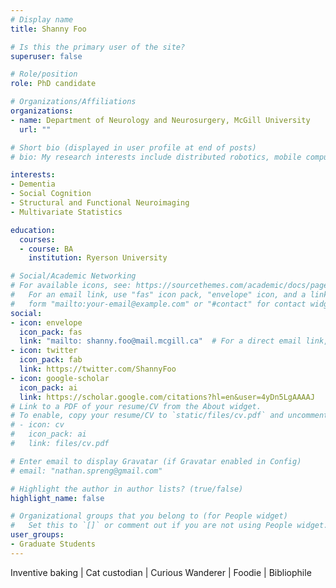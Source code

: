 ```yaml
---
# Display name
title: Shanny Foo

# Is this the primary user of the site?
superuser: false

# Role/position
role: PhD candidate

# Organizations/Affiliations
organizations:
- name: Department of Neurology and Neurosurgery, McGill University
  url: ""

# Short bio (displayed in user profile at end of posts)
# bio: My research interests include distributed robotics, mobile computing and programmable matter.

interests:
- Dementia
- Social Cognition
- Structural and Functional Neuroimaging
- Multivariate Statistics

education:
  courses:
  - course: BA
    institution: Ryerson University

# Social/Academic Networking
# For available icons, see: https://sourcethemes.com/academic/docs/page-builder/#icons
#   For an email link, use "fas" icon pack, "envelope" icon, and a link in the
#   form "mailto:your-email@example.com" or "#contact" for contact widget.
social:
- icon: envelope
  icon_pack: fas
  link: "mailto: shanny.foo@mail.mcgill.ca"  # For a direct email link, use "mailto:test@example.org".
- icon: twitter
  icon_pack: fab
  link: https://twitter.com/ShannyFoo
- icon: google-scholar
  icon_pack: ai
  link: https://scholar.google.com/citations?hl=en&user=4yDn5LgAAAAJ
# Link to a PDF of your resume/CV from the About widget.
# To enable, copy your resume/CV to `static/files/cv.pdf` and uncomment the lines below.
# - icon: cv
#   icon_pack: ai
#   link: files/cv.pdf

# Enter email to display Gravatar (if Gravatar enabled in Config)
# email: "nathan.spreng@gmail.com"

# Highlight the author in author lists? (true/false)
highlight_name: false

# Organizational groups that you belong to (for People widget)
#   Set this to `[]` or comment out if you are not using People widget.
user_groups:
- Graduate Students
---
```


Inventive baking | Cat custodian | Curious Wanderer | Foodie | Bibliophile
